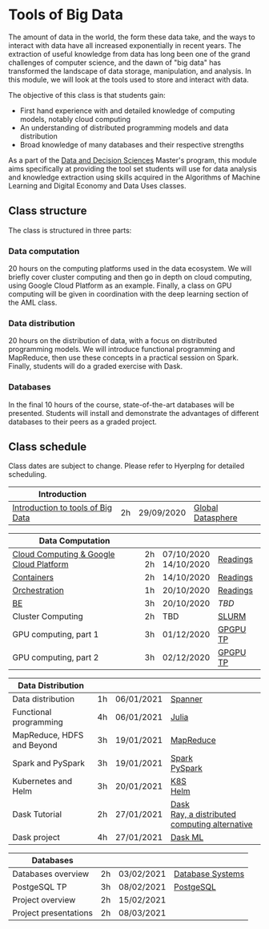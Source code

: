# Tools of Big Data

The amount of data in the world, the form these data take, and the ways to
interact with data have all increased exponentially in recent years. The
extraction of useful knowledge from data has long been one of the grand
challenges of computer science, and the dawn of "big data" has transformed the
landscape of data storage, manipulation, and analysis. In this module, we will
look at the tools used to store and interact with data.

The objective of this class is that students gain:

+ First hand experience with and detailed knowledge of computing models, notably cloud computing
+ An understanding of distributed programming models and data distribution
+ Broad knowledge of many databases and their respective strengths

As a part of the [Data and Decision Sciences](https://supaerodatascience.github.io/)
Master's program, this module aims specifically at providing the tool set
students will use for data analysis and knowledge extraction using skills
acquired in the Algorithms of Machine Learning and Digital Economy and Data Uses
classes.

## Class structure

The class is structured in three parts:

### Data computation

  20 hours on the computing platforms used in the data ecosystem. We will
  briefly cover cluster computing and then go in depth on cloud computing, using
  Google Cloud Platform as an example. Finally, a class on GPU computing will be
  given in coordination with the deep learning section of the AML class.

### Data distribution

  20 hours on the distribution of data, with a focus on distributed programming
  models. We will introduce functional programming and MapReduce, then use these
  concepts in a practical session on Spark. Finally, students will do a graded
  exercise with Dask.

### Databases

  In the final 10 hours of the course, state-of-the-art databases will be
  presented. Students will install and demonstrate the advantages of different
  databases to their peers as a graded project.

## Class schedule

Class dates are subject to change. Please refer to Hyerplng for detailed scheduling.

Introduction | | | |
--- | --- | --- | ---
[Introduction to tools of Big Data](1_introduction) | 2h | 29/09/2020 | [Global Datasphere](readings/idc_data.pdf)

Data Computation | | | |
--- | --- | --- | ---
[Cloud Computing & Google Cloud Platform](2_data_computation/site/#cloud-computing-4h) | 2h <br />2h | 07/10/2020 <br /> 14/10/2020| [Readings](2_data_computation/site/7_readings/#about-cloud-computing)
[Containers](2_data_computation/site/#containers-2h) | 2h| 14/10/2020| [Readings](2_data_computation/site/7_readings/#about-orchestration)
[Orchestration](2_data_computation#orchestration-deployment-1h) | 1h | 20/10/2020 | [Readings](2_data_computation/site/7_readings/#about-containers) |
[BE](2_data_computation/site/#final-be-3h) | 3h | 20/10/2020 | *TBD*
Cluster Computing | 2h | TBD| [SLURM](readings/slurm.pdf)
GPU computing, part 1 | 3h | 01/12/2020 | [GPGPU TP](https://lms.isae.fr/course/view.php?id=1226&section=2) |
GPU computing, part 2 | 3h | 02/12/2020 | [GPGPU TP](https://lms.isae.fr/course/view.php?id=1226&section=2) |


Data Distribution | | | |
--- | --- | --- | ---
Data distribution | 1h | 06/01/2021 | [Spanner](readings/spanner.pdf)
Functional programming | 4h | 06/01/2021 | [Julia](readings/julia.pdf)
MapReduce, HDFS and Beyond | 3h | 19/01/2021 | [MapReduce](readings/mapreduce.pdf)
Spark and PySpark | 3h | 19/01/2021 | [Spark](readings/spark.pdf) <br> [PySpark](https://spark.apache.org/docs/latest/api/python/pyspark.html)
Kubernetes and Helm | 3h | 20/01/2021 | [K8S](https://kubernetes.io/fr/docs/concepts/overview/what-is-kubernetes/) <br> [Helm](https://blog.wescale.fr/2018/05/31/introduction-a-helm/)
Dask Tutorial | 2h | 27/01/2021 | [Dask](readings/dask.pdf) <br> [Ray, a distributed computing alternative](https://docs.ray.io/en/latest/whitepaper.html)
Dask project | 4h | 27/01/2021 | [Dask ML](https://ml.dask.org/)

Databases | | | |
--- | --- | --- | ---
Databases overview | 2h | 03/02/2021 | [Database Systems](readings/fntdb07-architecture.pdf)
PostgeSQL TP | 3h | 08/02/2021 | [PostgeSQL](https://www.postgresql.org/docs/manuals/)
Project overview | 2h | 15/02/2021 |
Project presentations | 2h | 08/03/2021 |
